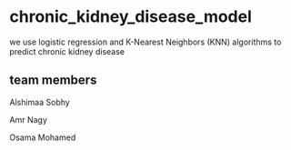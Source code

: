 # chronic_kidney_disease_model
we use logistic regression and K-Nearest Neighbors (KNN) algorithms to predict chronic kidney disease

## team members
 
  Alshimaa Sobhy 
 
  Amr Nagy 

  Osama Mohamed
